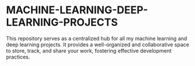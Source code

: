 # MACHINE-LEARNING-DEEP-LEARNING-PROJECTS
This repository serves as a centralized hub for all my machine learning and deep learning projects. It provides a well-organized and collaborative space to store, track, and share your work, fostering effective development practices.
